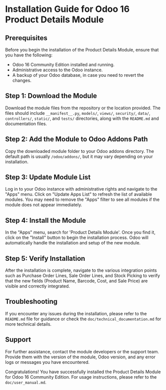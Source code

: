 # Installation Guide for Odoo 16 Product Details Module

## Prerequisites
Before you begin the installation of the Product Details Module, ensure that you have the following:
- Odoo 16 Community Edition installed and running.
- Administrative access to the Odoo instance.
- A backup of your Odoo database, in case you need to revert the changes.

## Step 1: Download the Module
Download the module files from the repository or the location provided. The files should include `__manifest__.py`, `models/`, `views/`, `security/`, `data/`, `controllers/`, `static/`, and `tests/` directories, along with the `README.md` and documentation files.

## Step 2: Add the Module to Odoo Addons Path
Copy the downloaded module folder to your Odoo addons directory. The default path is usually `/odoo/addons/`, but it may vary depending on your installation.

## Step 3: Update Module List
Log in to your Odoo instance with administrative rights and navigate to the "Apps" menu. Click on "Update Apps List" to refresh the list of available modules. You may need to remove the "Apps" filter to see all modules if the module does not appear immediately.

## Step 4: Install the Module
In the "Apps" menu, search for 'Product Details Module'. Once you find it, click on the "Install" button to begin the installation process. Odoo will automatically handle the installation and setup of the new module.

## Step 5: Verify Installation
After the installation is complete, navigate to the various integration points such as Purchase Order Lines, Sale Order Lines, and Stock Picking to verify that the new fields (Product Name, Barcode, Cost, and Sale Price) are visible and correctly integrated.

## Troubleshooting
If you encounter any issues during the installation, please refer to the `README.md` file for guidance or check the `doc/technical_documentation.md` for more technical details.

## Support
For further assistance, contact the module developers or the support team. Provide them with the version of the module, Odoo version, and any error logs or messages you have encountered.

Congratulations! You have successfully installed the Product Details Module for Odoo 16 Community Edition. For usage instructions, please refer to the `doc/user_manual.md`.